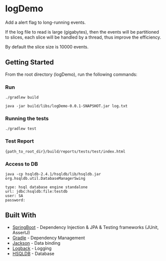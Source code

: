 # logDemo

Add a alert flag to long-running events.


If the log file to read is large (gigabytes), then the events will be partitioned to slices, each slice will be 
handled by a thread, thus improve the efficiency.

By default the slice size is 10000 events.   

## Getting Started

From the root directory (logDemo), run the following commands:
### Run

```
./gradlew build

java -jar build/libs/logDemo-0.0.1-SNAPSHOT.jar log.txt

```

### Running the tests
```
./gradlew test
```

### Test Report
```
{path_to_root_dir}/build/reports/tests/test/index.html
```

### Access to DB
```
java -cp hsqldb-2.4.1/hsqldb/lib/hsqldb.jar  org.hsqldb.util.DatabaseManagerSwing

type: hsql database engine standalone
url: jdbc:hsqldb:file:testdb
user: SA
password:
```

## Built With

* [SpringBoot](http://www.dropwizard.io/1.0.2/docs/) - Dependency Injection & JPA & Testing frameworks (JUnit, AssertJ)
* [Gradle](https://maven.apache.org/) - Dependency Management
* [Jackson](https://github.com/FasterXML/jackson-databind) - Data binding
* [Logback](https://logback.qos.ch/) - Logging 
* [HSQLDB](http://hsqldb.org/) - Database